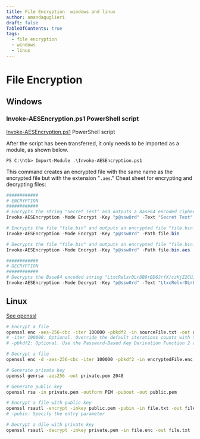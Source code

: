 ```yaml
---
title: File Encryption  windows and linux  
author: amandaguglieri
draft: false
TableOfContents: true
tags:
  - file encryption
  - windows
  - linux
---
```

# File Encryption 

## Windows

### Invoke-AESEncryption.ps1 PowerShell script

[Invoke-AESEncryption.ps1](https://www.powershellgallery.com/packages/DRTools/4.0.2.3/Content/Functions%5CInvoke-AESEncryption.ps1) PowerShell script

After the script has been transferred, it only needs to be imported as a module, as shown below.

```powershell-session
PS C:\htb> Import-Module .\Invoke-AESEncryption.ps1
```


This command creates an encrypted file with the same name as the encrypted file but with the extension "`.aes`."
Cheat sheet for encrypting and decrypting files:

```powershell
############
# ENCRYPTION
############
# Encrypts the string "Secret Test" and outputs a Base64 encoded ciphertext
Invoke-AESEncryption -Mode Encrypt -Key "p@ssw0rd" -Text "Secret Text" 

# Encrypts the file "file.bin" and outputs an encrypted file "file.bin.aes"
Invoke-AESEncryption -Mode Encrypt -Key "p@ssw0rd" -Path file.bin

# Decrypts the file "file.bin" and outputs an encrypted file "file.bin.aes"
Invoke-AESEncryption -Mode Encrypt -Key "p@ssw0rd" -Path file.bin.aes
```

```powershell
############
# DECRYPTION
############
# Decrypts the Base64 encoded string "LtxcRelxrDLrDB9rBD6JrfX/czKjZ2CUJkrg++kAMfs=" and outputs plain text.
Invoke-AESEncryption -Mode Decrypt -Key "p@ssw0rd" -Text "LtxcRelxrDLrDB9rBD6JrfX/czKjZ2CUJkrg++kAMfs="
```

## Linux

[See openssl](openssl.md)

```bash
# Encrypt a file
openssl enc -aes-256-cbc -iter 100000 -pbkdf2 -in sourceFile.txt -out outputFile.txt.enc
# -iter 100000: Optional. Override the default iterations counts with this option.
# -pbkdf2: Optional. Use the Password-Based Key Derivation Function 2 algorithm.

# Decrypt a file
openssl enc -d -aes-256-cbc -iter 100000 -pbkdf2 -in encryptedFile.enc -out outputFile.txt

# Generate private key
openssl genrsa -aes256 -out private.pem 2048

# Generate public key
openssl rsa -in private.pem -outform PEM -pubout -out public.pem

# Encrypt a file with public key
openssl rsautl -encrypt -inkey public.pem -pubin -in file.txt -out file.enc
# -pubin: Specify the entry parameter

# Decrypt a dile with private key
openssl rsautl -decrypt -inkey private.pem -in file.enc -out file.txt
```